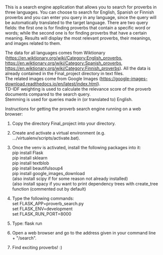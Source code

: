 This is a search engine application that allows you to search for proverbs in three languages. You can choose to search for English, Spanish or Finnish proverbs and you can enter you query in any language, since the query will be automatically translated to the target language. There are two query fields: the first one is for finding proverbs that contain a specific word or words; while the second one is for finding proverbs that have a certain meaning. Results will display the most relevant proverbs, their meanings, and images related to them.  

The data for all languages comes from Wiktionary (https://en.wiktionary.org/wiki/Category:English_proverbs, https://en.wiktionary.org/wiki/Category:Spanish_proverbs, https://en.wiktionary.org/wiki/Category:Finnish_proverbs). All the data is already contained in the Final_project directory in text files.  
The related images come from Google Images (https://google-images-download.readthedocs.io/en/latest/index.html).  
TD-IDF weighting is used to calculate the relevance score of the proverb documents compared to the search query.  
Stemming is used for queries made in (or translated to) English.  

Instructions for getting the proverb search engine running on a web browser:

1. Copy the directory Final_project into your directory.

2. Create and activate a virtual environment (e.g. .../virtualenv/scripts/activate.bat).

3. Once the venv is activated, install the following packages into it:  
  pip install Flask  
  pip install sklearn  
  pip install textblob  
  pip install beautifulsoup4  
  pip install google_images_download  
  (also install scipy if for some reason not already installed)  
  (also install spacy if you want to print dependency trees with create_tree function (commented out by default)  

4. Type the following commands:  
  set FLASK_APP=proverb_search.py  
  set FLASK_ENV=development  
  set FLASK_RUN_PORT=8000  

5. Type: flask run

6. Open a web browser and go to the address given in your command line + "/search".

7. Find exciting proverbs! :)
